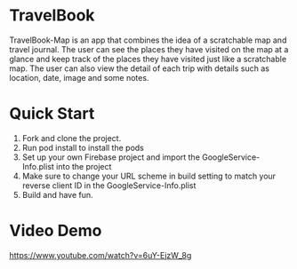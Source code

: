 # TravelBook
TravelBook-Map is an app that combines the idea of a scratchable map and travel journal. The user can see the places they have visited on the map at a glance and keep track of the places they have visited just like a scratchable map. The user can also view the detail of each trip with details such as location, date, image and some notes.
# Quick Start
  1. Fork and clone the project.
  2. Run pod install to install the pods
  3. Set up your own Firebase project and import the GoogleService-Info.plist into the project
  4. Make sure to change your URL scheme in build setting to match your reverse client ID in the GoogleService-Info.plist
  5. Build and have fun.
# Video Demo
https://www.youtube.com/watch?v=6uY-EjzW_8g
